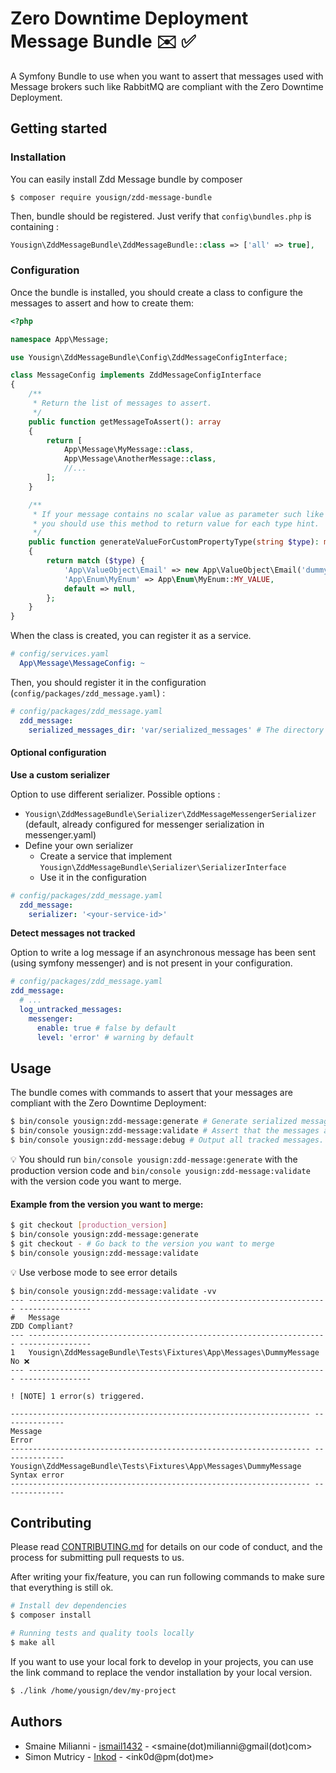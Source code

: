 # Zero Downtime Deployment Message Bundle ✉️ ✅

A Symfony Bundle to use when you want to assert that messages used with Message brokers such like RabbitMQ are compliant with the Zero Downtime Deployment.

## Getting started
### Installation
You can easily install Zdd Message bundle by composer
```
$ composer require yousign/zdd-message-bundle
```
Then, bundle should be registered. Just verify that `config\bundles.php` is containing :
```php
Yousign\ZddMessageBundle\ZddMessageBundle::class => ['all' => true],
```

### Configuration
Once the bundle is installed, you should create a class to configure the messages to assert and how to create them:

```php
<?php

namespace App\Message;

use Yousign\ZddMessageBundle\Config\ZddMessageConfigInterface;

class MessageConfig implements ZddMessageConfigInterface
{
    /**
     * Return the list of messages to assert.
     */
    public function getMessageToAssert(): array
    {
        return [
            App\Message\MyMessage::class,
            App\Message\AnotherMessage::class,
            //...
        ];
    }

    /**
     * If your message contains no scalar value as parameter such like value enums, value object more complex object,
     * you should use this method to return value for each type hint.
     */
    public function generateValueForCustomPropertyType(string $type): mixed
    {
        return match ($type) {
            'App\ValueObject\Email' => new App\ValueObject\Email('dummy@email.fr'),
            'App\Enum\MyEnum' => App\Enum\MyEnum::MY_VALUE,
            default => null,
        };
    }
}
```

When the class is created, you can register it as a service.

```yaml
# config/services.yaml
  App\Message\MessageConfig: ~
```

Then, you should register it in the configuration (`config/packages/zdd_message.yaml`) :
```yaml
# config/packages/zdd_message.yaml
  zdd_message:
    serialized_messages_dir: 'var/serialized_messages' # The directory where the serialized messages will be stored (default: '%kernel.logs_dir%')
```

#### Optional configuration

**Use a custom serializer**

Option to use different serializer.
Possible options :
- `Yousign\ZddMessageBundle\Serializer\ZddMessageMessengerSerializer` (default, already configured for messenger serialization in messenger.yaml)
- Define your own serializer
  - Create a service that implement `Yousign\ZddMessageBundle\Serializer\SerializerInterface`
  - Use it in the configuration
```yaml
# config/packages/zdd_message.yaml
  zdd_message:
    serializer: '<your-service-id>'
```

**Detect messages not tracked**

Option to write a log message if an asynchronous message has been sent (using symfony messenger) and is not present in your configuration.

```yaml
# config/packages/zdd_message.yaml
zdd_message:
  # ...
  log_untracked_messages:
    messenger:
      enable: true # false by default
      level: 'error' # warning by default
```

## Usage
The bundle comes with commands to assert that your messages are compliant with the Zero Downtime Deployment:

```bash
$ bin/console yousign:zdd-message:generate # Generate serialized messages in files.
$ bin/console yousign:zdd-message:validate # Assert that the messages are compliant by deserializing them from files and call the properties.
$ bin/console yousign:zdd-message:debug # Output all tracked messages.
```

💡 You should run `bin/console yousign:zdd-message:generate` with the production version code and `bin/console yousign:zdd-message:validate` with the version code you want to merge.

#### Example from the version you want to merge:
```bash
$ git checkout [production_version]
$ bin/console yousign:zdd-message:generate
$ git checkout - # Go back to the version you want to merge
$ bin/console yousign:zdd-message:validate
```

💡 Use verbose mode to see error details

```
$ bin/console yousign:zdd-message:validate -vv
--- ------------------------------------------------------------------- ---------------- 
#   Message                                                             ZDD Compliant?  
--- ------------------------------------------------------------------- ---------------- 
1   Yousign\ZddMessageBundle\Tests\Fixtures\App\Messages\DummyMessage   No ❌           
--- ------------------------------------------------------------------- ---------------- 

! [NOTE] 1 error(s) triggered.                                                                                         

------------------------------------------------------------------- -------------- 
Message                                                             Error         
------------------------------------------------------------------- -------------- 
Yousign\ZddMessageBundle\Tests\Fixtures\App\Messages\DummyMessage   Syntax error  
------------------------------------------------------------------- --------------
```

## Contributing
Please read [CONTRIBUTING.md](CONTRIBUTING.md) for details on our code of conduct, and the process for submitting pull requests to us.

After writing your fix/feature, you can run following commands to make sure that everything is still ok.

```bash
# Install dev dependencies
$ composer install

# Running tests and quality tools locally
$ make all
```

If you want to use your local fork to develop in your projects, you can use the link command to replace the vendor installation by your local version.
```bash
$ ./link /home/yousign/dev/my-project
```

## Authors
- Smaine Milianni - [ismail1432](https://github.com/ismail1432) - <smaine(dot)milianni@gmail(dot)com>
- Simon Mutricy - [Inkod](https://github.com/Inkod) - <ink0d@pm(dot)me>
